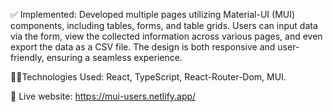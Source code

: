 ✅ Implemented: Developed multiple pages utilizing Material-UI (MUI) components, including tables, forms, and table grids. Users can input data via the form, view the collected information across various pages, and even export the data as a CSV file. The design is both responsive and user-friendly, ensuring a seamless experience.

🧑‍💻Technologies Used: React, TypeScript, React-Router-Dom, MUI.

📲 Live website: https://mui-users.netlify.app/
